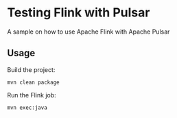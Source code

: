 # Testing Flink with Pulsar

A sample on how to use Apache Flink with Apache Pulsar

## Usage

Build the project:

```
mvn clean package
```

Run the Flink job:

```
mvn exec:java
```
